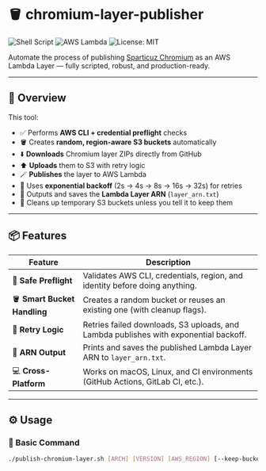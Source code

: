 # 🪣 chromium-layer-publisher

![Shell Script](https://img.shields.io/badge/bash-5.1+-blue?logo=gnu-bash)
![AWS Lambda](https://img.shields.io/badge/AWS-Lambda-orange?logo=awslambda)
![License: MIT](https://img.shields.io/badge/License-MIT-green.svg)

Automate the process of publishing [Sparticuz Chromium](https://github.com/Sparticuz/chromium) as an AWS Lambda Layer — fully scripted, robust, and production-ready.

---

## 🚀 Overview

This tool:

- ✅ Performs **AWS CLI + credential preflight** checks
- 🪣 Creates **random, region-aware S3 buckets** automatically
- ⬇️ **Downloads** Chromium layer ZIPs directly from GitHub
- ⬆️ **Uploads** them to S3 with retry logic
- 🪄 **Publishes** the layer to AWS Lambda
- 🔁 Uses **exponential backoff** (2s → 4s → 8s → 16s → 32s) for retries
- 🔗 Outputs and saves the **Lambda Layer ARN** (`layer_arn.txt`)
- 🧹 Cleans up temporary S3 buckets unless you tell it to keep them

---

## 📦 Features

| Feature                      | Description                                                                          |
| ---------------------------- | ------------------------------------------------------------------------------------ |
| 🧠 **Safe Preflight**        | Validates AWS CLI, credentials, region, and identity before doing anything.          |
| 🪣 **Smart Bucket Handling** | Creates a random bucket or reuses an existing one (with cleanup flags).              |
| 🔄 **Retry Logic**           | Retries failed downloads, S3 uploads, and Lambda publishes with exponential backoff. |
| 💾 **ARN Output**            | Prints and saves the published Lambda Layer ARN to `layer_arn.txt`.                  |
| 💻 **Cross-Platform**        | Works on macOS, Linux, and CI environments (GitHub Actions, GitLab CI, etc.).        |

---

## ⚙️ Usage

### 🔧 Basic Command

```bash
./publish-chromium-layer.sh [ARCH] [VERSION] [AWS_REGION] [--keep-bucket|--cleanup] [--bucket NAME] [--profile NAME]
```
